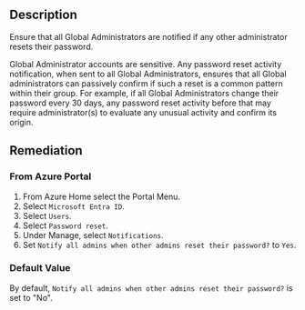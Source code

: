 ## Description

Ensure that all Global Administrators are notified if any other administrator resets their password.

Global Administrator accounts are sensitive. Any password reset activity notification, when sent to all Global Administrators, ensures that all Global administrators can passively confirm if such a reset is a common pattern within their group. For example, if all Global Administrators change their password every 30 days, any password reset activity before that may require administrator(s) to evaluate any unusual activity and confirm its origin.

## Remediation

### From Azure Portal

1. From Azure Home select the Portal Menu.
2. Select `Microsoft Entra ID`.
3. Select `Users`.
4. Select `Password reset`.
5. Under Manage, select `Notifications`.
6. Set `Notify all admins when other admins reset their password?` to `Yes`.

### Default Value

By default, `Notify all admins when other admins reset their password?` is set to "No".
